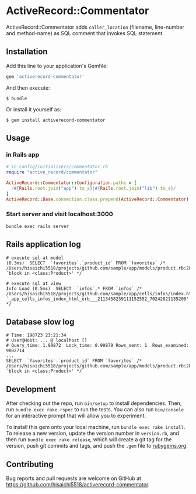 # ActiveRecord::Commentator

ActiveRecord::Commentator adds `caller_location` (filename, line-number and method-name) as SQL comment that invokes SQL statement.

## Installation

Add this line to your application's Gemfile:

```ruby
gem 'activerecord-commentator'
```

And then execute:

    $ bundle

Or install it yourself as:

    $ gem install activerecord-commentator

## Usage

### in Rails app

```ruby
# in config/initializers/commentator.rb
require "active_record/commentator"

ActiveRecord::Commentator::Configuration.paths = [
  /#{Rails.root.join("app").to_s}|#{Rails.root.join("lib").to_s}/
]
ActiveRecord::Base.connection.class.prepend(ActiveRecord::Commentator)
```

### Start server and visit localhost:3000

```
bundle exec rails server
```

## Rails application log

```
# execute sql at model
(0.3ms)  SELECT  `favorites`.`product_id` FROM `favorites` /* /Users/hisaichi5518/projects/github.com/sample/app/models/product.rb:28:in `block in <class:Product>' */

# execute sql at view
Info Load (0.5ms)  SELECT  `infos`.* FROM `infos` /* /Users/hisaichi5518/projects/github.com/sample/app/cells/infos/index.html.erb:3:in `_app_cells_infos_index_html_erb___2113458239111152552_70242821135200' */
```

## Database slow log

```
# Time: 198723 23:21:34
# User@Host: ... @ localhost []
# Query_time: 1.90872  Lock_time: 0.90879 Rows_sent: 1  Rows_examined: 9802714
...
SELECT  `favorites`.`product_id` FROM `favorites` /* /Users/hisaichi5518/projects/github.com/sample/app/models/product.rb:28:in `block in <class:Product>' */
```

## Development

After checking out the repo, run `bin/setup` to install dependencies. Then, run `bundle exec rake rspec` to run the tests. You can also run `bin/console` for an interactive prompt that will allow you to experiment.

To install this gem onto your local machine, run `bundle exec rake install`. To release a new version, update the version number in `version.rb`, and then run `bundle exec rake release`, which will create a git tag for the version, push git commits and tags, and push the `.gem` file to [rubygems.org](https://rubygems.org).

## Contributing

Bug reports and pull requests are welcome on GitHub at https://github.com/hisaichi5518/activerecord-commentator.
